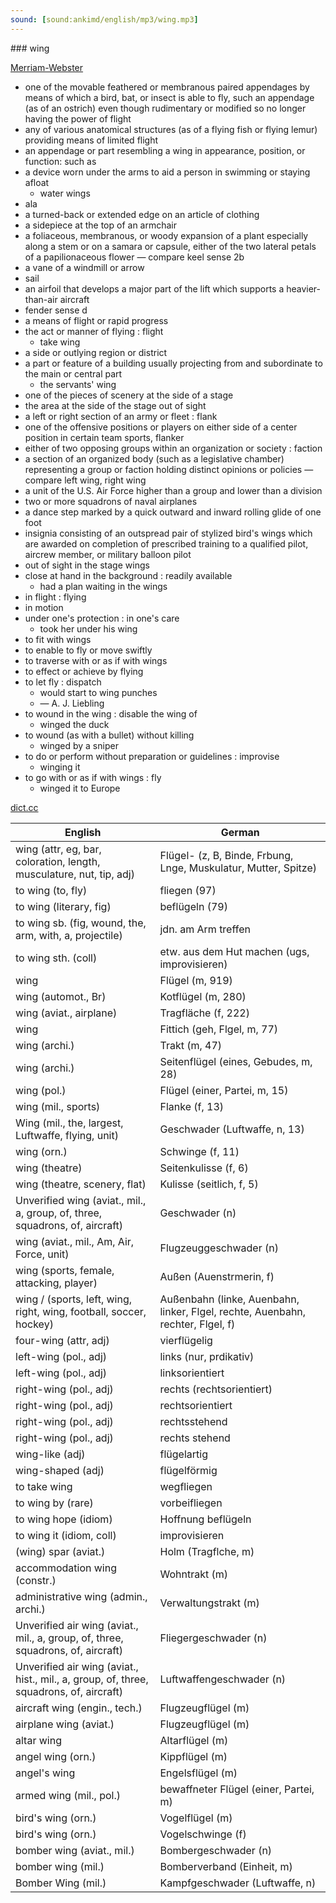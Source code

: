 ```yaml
---
sound: [sound:ankimd/english/mp3/wing.mp3]
---
```


\### wing

[Merriam-Webster](https://www.merriam-webster.com/dictionary/wing)

- one of the movable feathered or membranous paired appendages by means of which a bird, bat, or insect is able to fly, such an appendage (as of an ostrich) even though rudimentary or modified so no longer having the power of flight
- any of various anatomical structures (as of a flying fish or flying lemur) providing means of limited flight
- an appendage or part resembling a wing in appearance, position, or function: such as
- a device worn under the arms to aid a person in swimming or staying afloat
    - water wings
- ala
- a turned-back or extended edge on an article of clothing
- a sidepiece at the top of an armchair
- a foliaceous, membranous, or woody expansion of a plant especially along a stem or on a samara or capsule, either of the two lateral petals of a papilionaceous flower — compare keel sense 2b
- a vane of a windmill or arrow
- sail
- an airfoil that develops a major part of the lift which supports a heavier-than-air aircraft
- fender sense d
- a means of flight or rapid progress
- the act or manner of flying : flight
    - take wing
- a side or outlying region or district
- a part or feature of a building usually projecting from and subordinate to the main or central part
    - the servants' wing
- one of the pieces of scenery at the side of a stage
- the area at the side of the stage out of sight
- a left or right section of an army or fleet : flank
- one of the offensive positions or players on either side of a center position in certain team sports, flanker
- either of two opposing groups within an organization or society : faction
- a section of an organized body (such as a legislative chamber) representing a group or faction holding distinct opinions or policies — compare left wing, right wing
- a unit of the U.S. Air Force higher than a group and lower than a division
- two or more squadrons of naval airplanes
- a dance step marked by a quick outward and inward rolling glide of one foot
- insignia consisting of an outspread pair of stylized bird's wings which are awarded on completion of prescribed training to a qualified pilot, aircrew member, or military balloon pilot
- out of sight in the stage wings
- close at hand in the background : readily available
    - had a plan waiting in the wings
- in flight : flying
- in motion
- under one's protection : in one's care
    - took her under his wing
- to fit with wings
- to enable to fly or move swiftly
- to traverse with or as if with wings
- to effect or achieve by flying
- to let fly : dispatch
    - would start to wing punches
    - — A. J. Liebling
- to wound in the wing : disable the wing of
    - winged the duck
- to wound (as with a bullet) without killing
    - winged by a sniper
- to do or perform without preparation or guidelines : improvise
    - winging it
- to go with or as if with wings : fly
    - winged it to Europe

[dict.cc](https://www.dict.cc/wing)

| English        | German       |
| -------------- | ------------ |
| wing (attr, eg, bar, coloration, length, musculature, nut, tip, adj) | Flügel- (z, B, Binde, Frbung, Lnge, Muskulatur, Mutter, Spitze) |
| to wing (to, fly) | fliegen (97) |
| to wing (literary, fig) | beflügeln (79) |
| to wing sb. (fig, wound, the, arm, with, a, projectile) | jdn. am Arm treffen |
| to wing sth. (coll) | etw. aus dem Hut machen (ugs, improvisieren) |
| wing | Flügel (m, 919) |
| wing (automot., Br) | Kotflügel (m, 280) |
| wing (aviat., airplane) | Tragfläche (f, 222) |
| wing | Fittich (geh, Flgel, m, 77) |
| wing (archi.) | Trakt (m, 47) |
| wing (archi.) | Seitenflügel (eines, Gebudes, m, 28) |
| wing (pol.) | Flügel (einer, Partei, m, 15) |
| wing (mil., sports) | Flanke (f, 13) |
| Wing (mil., the, largest, Luftwaffe, flying, unit) | Geschwader (Luftwaffe, n, 13) |
| wing (orn.) | Schwinge (f, 11) |
| wing (theatre) | Seitenkulisse (f, 6) |
| wing (theatre, scenery, flat) | Kulisse (seitlich, f, 5) |
| Unverified wing (aviat., mil., a, group, of, three, squadrons, of, aircraft) | Geschwader (n) |
| wing (aviat., mil., Am, Air, Force, unit) | Flugzeuggeschwader (n) |
| wing (sports, female, attacking, player) | Außen (Auenstrmerin, f) |
| wing / (sports, left, wing, right, wing, football, soccer, hockey) | Außenbahn (linke, Auenbahn, linker, Flgel, rechte, Auenbahn, rechter, Flgel, f) |
| four-wing (attr, adj) | vierflügelig |
| left-wing (pol., adj) | links (nur, prdikativ) |
| left-wing (pol., adj) | linksorientiert |
| right-wing (pol., adj) | rechts (rechtsorientiert) |
| right-wing (pol., adj) | rechtsorientiert |
| right-wing (pol., adj) | rechtsstehend |
| right-wing (pol., adj) | rechts stehend |
| wing-like (adj) | flügelartig |
| wing-shaped (adj) | flügelförmig |
| to take wing | wegfliegen |
| to wing by (rare) | vorbeifliegen |
| to wing hope (idiom) | Hoffnung beflügeln |
| to wing it (idiom, coll) | improvisieren |
| (wing) spar (aviat.) | Holm (Tragflche, m) |
| accommodation wing (constr.) | Wohntrakt (m) |
| administrative wing (admin., archi.) | Verwaltungstrakt (m) |
| Unverified air wing (aviat., mil., a, group, of, three, squadrons, of, aircraft) | Fliegergeschwader (n) |
| Unverified air wing (aviat., hist., mil., a, group, of, three, squadrons, of, aircraft) | Luftwaffengeschwader (n) |
| aircraft wing (engin., tech.) | Flugzeugflügel (m) |
| airplane wing (aviat.) | Flugzeugflügel (m) |
| altar wing | Altarflügel (m) |
| angel wing (orn.) | Kippflügel (m) |
| angel's wing | Engelsflügel (m) |
| armed wing (mil., pol.) | bewaffneter Flügel (einer, Partei, m) |
| bird's wing (orn.) | Vogelflügel (m) |
| bird's wing (orn.) | Vogelschwinge (f) |
| bomber wing (aviat., mil.) | Bombergeschwader (n) |
| bomber wing (mil.) | Bomberverband (Einheit, m) |
| Bomber Wing (mil.) | Kampfgeschwader <KG> (Luftwaffe, n) |
